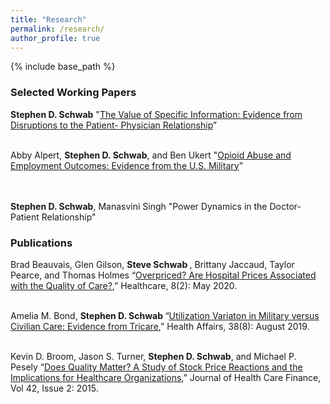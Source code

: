 ```yaml
---
title: "Research"
permalink: /research/
author_profile: true
---
```


{% include base_path %}


<H3>Selected Working Papers </H3>
<b>Stephen D. Schwab</b>  "<a href="/images/Schwab%20(2021)%20Value%20of%20Specific%20Information.pdf">The Value of Specific Information: Evidence from Disruptions to the Patient-
  Physician Relationship</a>” 
<br><br>

Abby Alpert, <b>Stephen D. Schwab</b>, and Ben Ukert "<a href="https://www.nber.org/papers/w30110">Opioid Abuse and Employment Outcomes: Evidence from the U.S. Military</a>”  
<br><br>

<b>Stephen D. Schwab</b>, Manasvini Singh "Power Dynamics in the Doctor-Patient Relationship"

<H3>Publications</H3>

Brad Beauvais, Glen Gilson, <b>Steve Schwab </b>, Brittany Jaccaud, Taylor Pearce, and Thomas Holmes “<a href="https://www.mdpi.com/2227-9032/8/2/135">Overpriced? Are Hospital Prices Associated with the Quality of Care?</a>,” Healthcare, 8(2): May 2020.
<br><br>

Amelia M. Bond, <b>Stephen D. Schwab </b>“<a href="https://www.healthaffairs.org/doi/10.1377/hlthaff.2019.00298">Utilization Variaton in Military versus Civilian Care: Evidence from Tricare</a>,” Health Affairs, 38(8): August 2019.
<br><br>

Kevin D. Broom, Jason S. Turner, <b>Stephen D. Schwab</b>, and Michael P. Pesely “<a href="http://healthfinancejournal.com/~junland/index.php/johcf/article/view/40">Does Quality Matter? A Study of Stock Price Reactions and the Implications for Healthcare Organizations</a>,” Journal of Health Care Finance, Vol 42, Issue 2: 2015.

